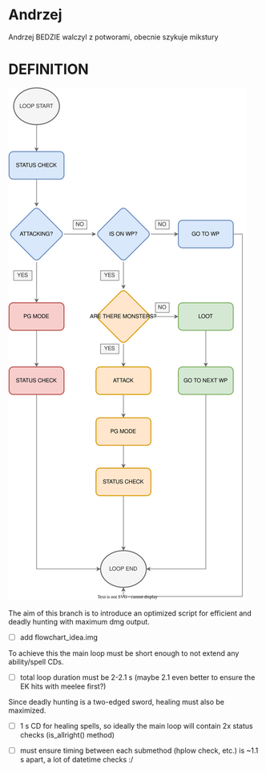 # Andrzej
Andrzej BEDZIE walczyl z potworami, obecnie szykuje mikstury
# DEFINITION #

![](src/img/updated_flowchart.svg)

The aim of this branch is to introduce an optimized script for efficient and deadly hunting with maximum dmg output.
- [ ] add flowchart_idea.img

To achieve this the main loop must be short enough to not extend any ability/spell CDs.
- [ ] total loop duration must be 2-2.1 s (maybe 2.1 even better to ensure the EK hits with meelee first?)

Since deadly hunting is a two-edged sword, healing must also be maximized.
- [ ] 1 s CD for healing spells, so ideally the main loop will contain 2x status checks (is_allright() method)
- [ ] must ensure timing between each submethod (hplow check, etc.) is ~1.1 s apart, a lot of datetime checks :/

